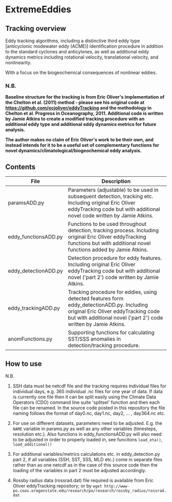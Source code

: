 # ExtremeEddies

## Tracking overview

Eddy tracking algorithms, including a distinctive third eddy type [anticyclonic modewater eddy (ACME)] identification procedure in addition to the standard cyclones and anticylones, as well as additional eddy dynamics metrics including rotational velocity, translational velocity, and nonlinearity.

With a focus on the biogeochemical consequences of nonlinear eddies.

### N.B.

**Baseline structure for the tracking is from Eric Oliver's implementation of the Chelton et al. (2011) method - please see his original code at https://github.com/ecjoliver/eddyTracking and the methodology in Chelton et al. Progress in Oceanography, 2011. Additional code is written by Jamie Atkins to create a modified tracking procedure with an additional eddy type and additional eddy dynamics metrics for future analysis.**

**The author makes no claim of Eric Oliver's work to be their own, and instead intends for it to be a useful set of complementary functions for novel dynamics/climatological/biogeochemical eddy analysis.**

## Contents

| File | Description |
| ---- | ----------- |
| paramsADD.py | Parameters (adjustable) to be used in subsequent detection, tracking etc. Including original Eric Oliver eddyTracking code but with additional novel code written by Jamie Atkins. |
| eddy_functionsADD.py | Functions to be used throughout detection, tracking process. Including original Eric Oliver eddyTracking functions but with additional novel functions added by Jamie Atkins. |
| eddy_detectionADD.py | Detection procedure for eddy features. Including original Eric Oliver eddyTracking code but with additional novel ('part 2') code written by Jamie Atkins. |
| eddy_trackingADD.py | Tracking procedure for eddies, using detected features form eddy_detectionADD.py. Including original Eric Oliver eddyTracking code but with additional novel ('part 2') code written by Jamie Atkins. |
| anomFunctions.py | Supporting functions for calculating SST/SSS anomalies in detection/tracking procedure. |

## How to use

N.B.
1) SSH data must be netcdf file and the tracking requires individual files for individual days, e.g. 365 individual .nc files for one year of data. If data is currently one file then it can be split easily using the Climate Data Operators (CDO) command line suite 'splitsel' function and then each file can be renamed. In the source code posted in this repository the file naming follows the format of day0.nc, day1.nc, day2, ... , day364.nc etc.

2) For use on different datasets, parameters need to be adjusted. E.g. the `NAME` variable in params.py as well as any other variables (timesteps, resolution etc.). Also functions in eddy_functionsADD.py will also need to be adjusted in order to properly loaded in, see funcitons `load_eta()`, `load_additional()`

3) For additional variables/metrics calculations etc. in eddy_detection.py part 2, if all variables (SSH, SST, SSS, MLD etc.) come in separate files rather than as one netcdf as in the case of this source code then the loading of the variables in part 2 must be adjusted accordingly.

4) Rossby radius data (rossrad.dat) file required is available from Eric Oliver eddyTracking repository; or by `wget http://www-po.coas.oregonstate.edu/research/po/research/rossby_radius/rossrad.dat`
